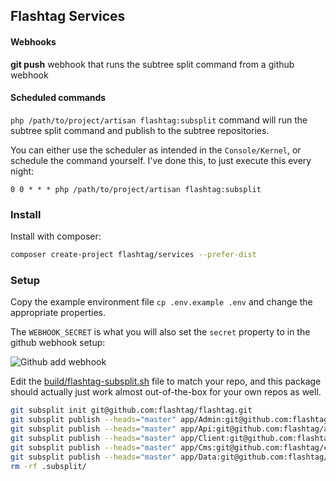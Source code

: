 ## Flashtag Services

#### Webhooks

**git push** webhook that runs the subtree split command from a github webhook

#### Scheduled commands

`php /path/to/project/artisan flashtag:subsplit` command will run the subtree split command and publish to the subtree repositories.

You can either use the scheduler as intended in the `Console/Kernel`, or schedule the command yourself. I've done this, to just execute this every night:

 ```
 0 0 * * * php /path/to/project/artisan flashtag:subsplit
 ```

### Install

Install with composer:

```bash
composer create-project flashtag/services --prefer-dist
```

### Setup

Copy the example environment file `cp .env.example .env` and change the appropriate properties.

The `WEBHOOK_SECRET` is what you will also set the `secret` property to in the github webhook setup:

![Github add webhook](https://s3-us-west-2.amazonaws.com/ryanwinchester/screenshots/github-webhook-add.png)

Edit the [build/flashtag-subsplit.sh](https://github.com/flashtag/services/blob/master/build/flashtag-subsplit.sh) file to match your repo, and this package should actually just work almost out-of-the-box for your own repos as well.

```bash
git subsplit init git@github.com:flashtag/flashtag.git
git subsplit publish --heads="master" app/Admin:git@github.com:flashtag/admin.git
git subsplit publish --heads="master" app/Api:git@github.com:flashtag/api.git
git subsplit publish --heads="master" app/Client:git@github.com:flashtag/client.git
git subsplit publish --heads="master" app/Cms:git@github.com:flashtag/cms.git
git subsplit publish --heads="master" app/Data:git@github.com:flashtag/data.git
rm -rf .subsplit/
```
